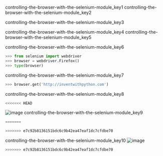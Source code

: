 controlling-the-browser-with-the-selenium-module_key1
controlling-the-browser-with-the-selenium-module_key2


controlling-the-browser-with-the-selenium-module_key3


controlling-the-browser-with-the-selenium-module_key4
controlling-the-browser-with-the-selenium-module_key5


controlling-the-browser-with-the-selenium-module_key6


```python
>>> from selenium import webdriver
>>> browser = webdriver.Firefox()
>>> type(browser)
```
controlling-the-browser-with-the-selenium-module_key7
```python
>>> browser.get('http://inventwithpython.com')
```
controlling-the-browser-with-the-selenium-module_key8
```python
<<<<<<< HEAD
```

![image](assets/000018.jpg)
controlling-the-browser-with-the-selenium-module_key9
```python
=======
```

```python
>>>>>>> e7c92b8136151bdc6c9b42ea47eaf1dc7cfdbe70
```
controlling-the-browser-with-the-selenium-module_key10
![image](assets/000018.jpg)
```python
>>>>>>> e7c92b8136151bdc6c9b42ea47eaf1dc7cfdbe70
```

